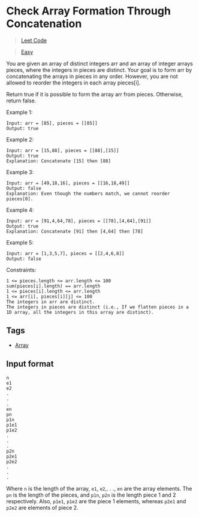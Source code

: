 # Check Array Formation Through Concatenation

> [Leet Code](https://leetcode.com/explore/challenge/card/january-leetcoding-challenge-2021/579/week-1-january-1st-january-7th/3589/)

> [Easy](../.difficulty/Easy.md)

You are given an array of distinct integers arr and an array of integer arrays pieces, where the integers in pieces are distinct. Your goal is to form arr by concatenating the arrays in pieces in any order. However, you are not allowed to reorder the integers in each array pieces[i].

Return true if it is possible to form the array arr from pieces. Otherwise, return false.

Example 1:

```
Input: arr = [85], pieces = [[85]]
Output: true
```

Example 2:

```
Input: arr = [15,88], pieces = [[88],[15]]
Output: true
Explanation: Concatenate [15] then [88]
```

Example 3:

```
Input: arr = [49,18,16], pieces = [[16,18,49]]
Output: false
Explanation: Even though the numbers match, we cannot reorder pieces[0].
```

Example 4:

```
Input: arr = [91,4,64,78], pieces = [[78],[4,64],[91]]
Output: true
Explanation: Concatenate [91] then [4,64] then [78]
```

Example 5:

```
Input: arr = [1,3,5,7], pieces = [[2,4,6,8]]
Output: false
```

Constraints:

```
1 <= pieces.length <= arr.length <= 100
sum(pieces[i].length) == arr.length
1 <= pieces[i].length <= arr.length
1 <= arr[i], pieces[i][j] <= 100
The integers in arr are distinct.
The integers in pieces are distinct (i.e., If we flatten pieces in a 1D array, all the integers in this array are distinct).
```

## Tags

- [Array](../.tags/Array.md)

## Input format

```
n
e1
e2
.
.
.
en
pn
p1n
p1e1
p1e2
.
.
.
p2n
p2e1
p2e2
.
.
.
```

Where `n` is the length of the array, `e1`, `e2`,. . ., `en` are the array elements.
The `pn` is the length of the pieces, and `p1n`, `p2n` is the length piece 1 and 2 respectively.
Also, `p1e1`, `p1e2` are the piece 1 elements, whereas `p2e1` and `p2e2` are elements of piece 2.
